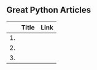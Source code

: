 ## Great Python Articles


|     | Title| Link| 
|:---:| :--- |:----|  
|1.   |      |     | 
|2.   |      |     |
|3.   |      |     |